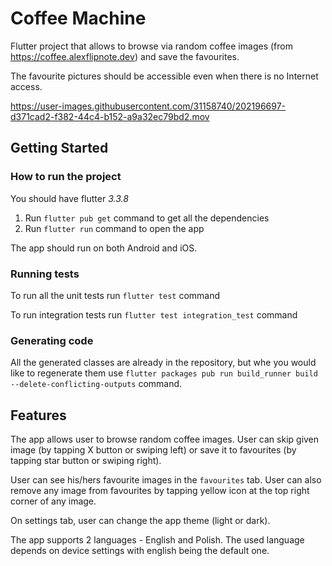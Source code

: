 # Coffee Machine

Flutter project that allows to browse via random coffee images (from https://coffee.alexflipnote.dev) and save the favourites.

The favourite pictures should be accessible even when there is no Internet access.



https://user-images.githubusercontent.com/31158740/202196697-d371cad2-f382-44c4-b152-a9a32ec79bd2.mov



## Getting Started

### How to run the project
You should have flutter *3.3.8*

1. Run `flutter pub get` command to get all the dependencies
2. Run `flutter run` command to open the app

The app should run on both Android and iOS.

### Running tests
To run all the unit tests run `flutter test` command

To run integration tests run `flutter test integration_test` command

### Generating code
All the generated classes are already in the repository, but whe you would like to regenerate them
use `flutter packages pub run build_runner build --delete-conflicting-outputs` command.

## Features
The app allows user to browse random coffee images. User can skip given image (by tapping X button or swiping left)
or save it to favourites (by tapping star button or swiping right).

User can see his/hers favourite images in the `favourites` tab. User can also remove any image from 
favourites by tapping yellow icon at the top right corner of any image.

On settings tab, user can change the app theme (light or dark).

The app supports 2 languages - English and Polish. The used language depends on device settings
with english being the default one.